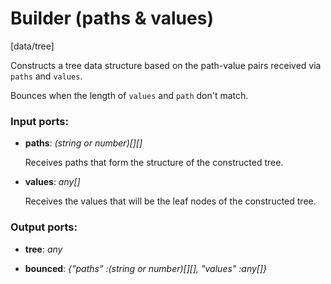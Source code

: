 # Builder (paths & values)

[data/tree]

Constructs a tree data structure based on the path-value pairs received via `paths` and `values`.

Bounces when the length of `values` and `path` don't match.

### Input ports:

* __paths__: _(string or number)[][]_

    Receives paths that form the structure of the constructed tree.



* __values__: _any[]_

    Receives the values that will be the leaf nodes of the constructed tree.



### Output ports:

* __tree__: _any_



* __bounced__: _{"paths" :(string or number)[][], "values" :any[]}_



